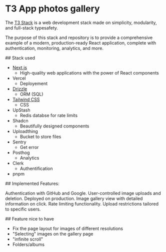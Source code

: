 # T3 App photos gallery

The [T3 Stack](https://github.com/t3-oss/create-t3-app) is a web development stack made on simplicity, modularity, and full-stack typesafety.

The purpose of this stack and repository is to provide a comprehensive example of a modern, production-ready React application, complete with authentication, monitoring, analytics, and more.

## Stack used

- [Next.js](https://nextjs.org)
    - High-quality web applications with the power of React components
- Vercel
    - Deployement
- [Drizzle](https://orm.drizzle.team)
    - ORM (SQL)
- [Tailwind CSS](https://tailwindcss.com)
    - CSS
- UpStash
    - Redis databse for rate limits  
- Shadcn
    - Beautifully designed components
- Uploadthing
    - Bucket to store files
- Sentry
    - Get error
- Posthog
    - Analytics
- Clerk
    - Authentification
- pnpm

## Implemented Features:

Authentication with GitHub and Google.
User-controlled image uploads and deletion.
Deployed on production.
Image gallery view with detailed information on click.
Rate limiting functionality.
Upload restrictions tailored to specific users.

## Feature nice to have

- Fix the page layout for images of different resolutions
- "Selecting" images on the gallery page
- "infinite scroll"
- Folders/albums

